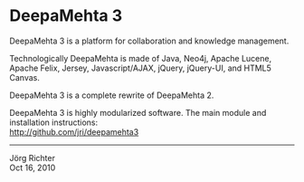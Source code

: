 
DeepaMehta 3
============

DeepaMehta 3 is a platform for collaboration and knowledge management.

Technologically DeepaMehta is made of Java, Neo4j, Apache Lucene, Apache Felix, Jersey, Javascript/AJAX, jQuery, jQuery-UI, and HTML5 Canvas.

DeepaMehta 3 is a complete rewrite of DeepaMehta 2.

DeepaMehta 3 is highly modularized software. The main module and installation instructions:  
<http://github.com/jri/deepamehta3>


------------
Jörg Richter  
Oct 16, 2010
